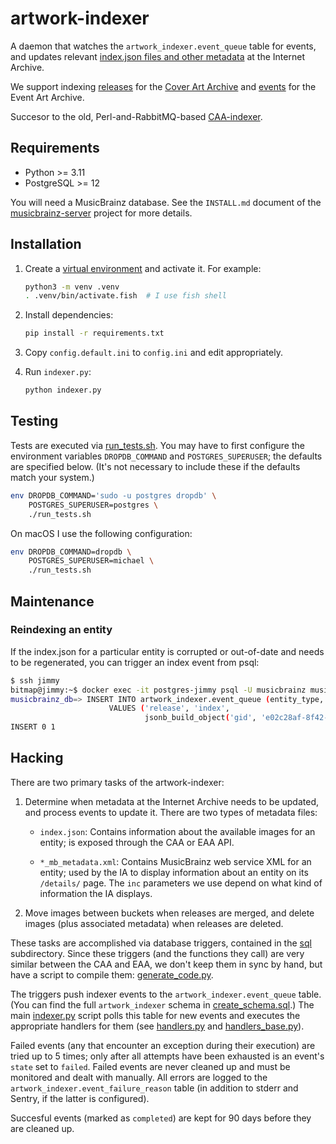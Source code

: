 # artwork-indexer

A daemon that watches the `artwork_indexer.event_queue` table for events,
and updates relevant
[index.json files and other metadata](https://archive.org/download/mbid-59105e60-a6f7-4a86-aaab-2c4f02ddb4f8)
at the Internet Archive.

We support indexing
[releases](https://wiki.musicbrainz.org/Release) for the
[Cover Art Archive](http://coverartarchive.org) and
[events](https://wiki.musicbrainz.org/Event) for the Event Art Archive.

Succesor to the old, Perl-and-RabbitMQ-based
[CAA-indexer](https://github.com/metabrainz/CAA-indexer).

## Requirements

  * Python >= 3.11
  * PostgreSQL >= 12

You will need a MusicBrainz database. See the `INSTALL.md` document of the
[musicbrainz-server](https://github.com/metabrainz/musicbrainz-server)
project for more details.

## Installation

  1. Create a [virtual environment](https://docs.python.org/3/library/venv.html)
     and activate it. For example:

      ```sh
      python3 -m venv .venv
      . .venv/bin/activate.fish  # I use fish shell
      ```

  2. Install dependencies:
       ```sh
       pip install -r requirements.txt
       ```

  3. Copy `config.default.ini` to `config.ini` and edit appropriately.

  4. Run `indexer.py`:
       ```sh
       python indexer.py
       ```

## Testing

Tests are executed via [run_tests.sh](run_tests.sh). You may have to first
configure the environment variables `DROPDB_COMMAND` and
`POSTGRES_SUPERUSER`; the defaults are specified below. (It's not necessary
to include these if the defaults match your system.)

```sh
env DROPDB_COMMAND='sudo -u postgres dropdb' \
    POSTGRES_SUPERUSER=postgres \
    ./run_tests.sh
```

On macOS I use the following configuration:

```sh
env DROPDB_COMMAND=dropdb \
    POSTGRES_SUPERUSER=michael \
    ./run_tests.sh
```

## Maintenance

### Reindexing an entity

If the index.json for a particular entity is corrupted or out-of-date and needs to be regenerated, you can trigger an index event from psql:

```sh
$ ssh jimmy
bitmap@jimmy:~$ docker exec -it postgres-jimmy psql -U musicbrainz musicbrainz_db
musicbrainz_db=> INSERT INTO artwork_indexer.event_queue (entity_type, action, message)
                      VALUES ('release', 'index',
                              jsonb_build_object('gid', 'e02c28af-8f42-4ea4-928c-4c5244b7c10a'));
INSERT 0 1
```

## Hacking

There are two primary tasks of the artwork-indexer:

 1. Determine when metadata at the Internet Archive needs to be updated, and
    process events to update it. There are two types of metadata files:

    * `index.json`: Contains information about the available images for an
      entity; is exposed through the CAA or EAA API.

    * `*_mb_metadata.xml`: Contains MusicBrainz web service XML for an
      entity; used by the IA to display information about an entity on its
      `/details/` page. The `inc` parameters we use depend on what kind of
      information the IA displays.

 2. Move images between buckets when releases are merged, and delete images
    (plus associated metadata) when releases are deleted.

These tasks are accomplished via database triggers, contained in the
[sql](sql/) subdirectory. Since these triggers (and the functions they call)
are very similar between the CAA and EAA, we don't keep them in sync by hand,
but have a script to compile them: [generate_code.py](generate_code.py).

The triggers push indexer events to the `artwork_indexer.event_queue` table.
(You can find the full `artwork_indexer` schema in
[create_schema.sql](sql/create_schema.sql).) The main
[indexer.py](indexer.py) script polls this table for new events and executes
the appropriate handlers for them (see [handlers.py](handlers.py) and
[handlers_base.py](handlers_base.py)).

Failed events (any that encounter an exception during their execution) are
tried up to 5 times; only after all attempts have been exhausted is an
event's `state` set to `failed`. Failed events are never cleaned up and must
be monitored and dealt with manually. All errors are logged to the
`artwork_indexer.event_failure_reason` table (in addition to stderr and
Sentry, if the latter is configured).

Succesful events (marked as `completed`) are kept for 90 days before they
are cleaned up.
